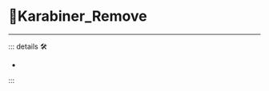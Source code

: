 # 🔷<beta>Karabiner_Remove</beta>

---

<!-- =================================================== -->
<!-- =================================================== -->
<!-- =================================================== -->
<!-- =================================================== -->
<!-- =================================================== -->
::: details 🛠

-

:::
